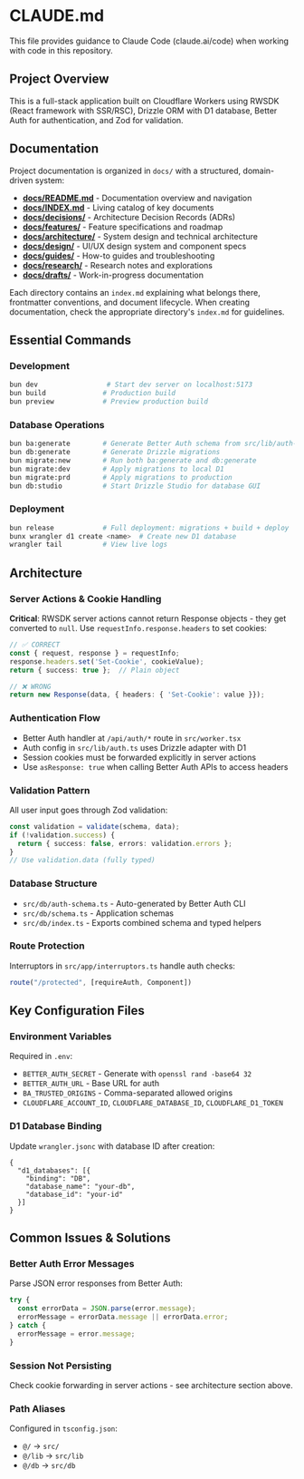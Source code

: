 # CLAUDE.md

This file provides guidance to Claude Code (claude.ai/code) when working with code in this repository.

## Project Overview
This is a full-stack application built on Cloudflare Workers using RWSDK (React framework with SSR/RSC), Drizzle ORM with D1 database, Better Auth for authentication, and Zod for validation.

## Documentation

Project documentation is organized in `docs/` with a structured, domain-driven system:

- **[docs/README.md](docs/README.md)** - Documentation overview and navigation
- **[docs/INDEX.md](docs/INDEX.md)** - Living catalog of key documents
- **[docs/decisions/](docs/decisions/)** - Architecture Decision Records (ADRs)
- **[docs/features/](docs/features/)** - Feature specifications and roadmap
- **[docs/architecture/](docs/architecture/)** - System design and technical architecture
- **[docs/design/](docs/design/)** - UI/UX design system and component specs
- **[docs/guides/](docs/guides/)** - How-to guides and troubleshooting
- **[docs/research/](docs/research/)** - Research notes and explorations
- **[docs/drafts/](docs/drafts/)** - Work-in-progress documentation

Each directory contains an `index.md` explaining what belongs there, frontmatter conventions, and document lifecycle. When creating documentation, check the appropriate directory's `index.md` for guidelines.

## Essential Commands

### Development
```bash
bun dev                 # Start dev server on localhost:5173
bun build              # Production build
bun preview            # Preview production build
```

### Database Operations
```bash
bun ba:generate        # Generate Better Auth schema from src/lib/auth-cli.ts
bun db:generate        # Generate Drizzle migrations
bun migrate:new        # Run both ba:generate and db:generate
bun migrate:dev        # Apply migrations to local D1
bun migrate:prd        # Apply migrations to production
bun db:studio          # Start Drizzle Studio for database GUI
```

### Deployment
```bash
bun release            # Full deployment: migrations + build + deploy
bunx wrangler d1 create <name>  # Create new D1 database
wrangler tail          # View live logs
```

## Architecture

### Server Actions & Cookie Handling
**Critical**: RWSDK server actions cannot return Response objects - they get converted to `null`. Use `requestInfo.response.headers` to set cookies:

```typescript
// ✅ CORRECT
const { request, response } = requestInfo;
response.headers.set('Set-Cookie', cookieValue);
return { success: true };  // Plain object

// ❌ WRONG
return new Response(data, { headers: { 'Set-Cookie': value }});
```

### Authentication Flow
- Better Auth handler at `/api/auth/*` route in `src/worker.tsx`
- Auth config in `src/lib/auth.ts` uses Drizzle adapter with D1
- Session cookies must be forwarded explicitly in server actions
- Use `asResponse: true` when calling Better Auth APIs to access headers

### Validation Pattern
All user input goes through Zod validation:
```typescript
const validation = validate(schema, data);
if (!validation.success) {
  return { success: false, errors: validation.errors };
}
// Use validation.data (fully typed)
```

### Database Structure
- `src/db/auth-schema.ts` - Auto-generated by Better Auth CLI
- `src/db/schema.ts` - Application schemas
- `src/db/index.ts` - Exports combined schema and typed helpers

### Route Protection
Interruptors in `src/app/interruptors.ts` handle auth checks:
```typescript
route("/protected", [requireAuth, Component])
```

## Key Configuration Files

### Environment Variables
Required in `.env`:
- `BETTER_AUTH_SECRET` - Generate with `openssl rand -base64 32`
- `BETTER_AUTH_URL` - Base URL for auth
- `BA_TRUSTED_ORIGINS` - Comma-separated allowed origins
- `CLOUDFLARE_ACCOUNT_ID`, `CLOUDFLARE_DATABASE_ID`, `CLOUDFLARE_D1_TOKEN`

### D1 Database Binding
Update `wrangler.jsonc` with database ID after creation:
```jsonc
{
  "d1_databases": [{
    "binding": "DB",
    "database_name": "your-db",
    "database_id": "your-id"
  }]
}
```

## Common Issues & Solutions

### Better Auth Error Messages
Parse JSON error responses from Better Auth:
```typescript
try {
  const errorData = JSON.parse(error.message);
  errorMessage = errorData.message || errorData.error;
} catch {
  errorMessage = error.message;
}
```

### Session Not Persisting
Check cookie forwarding in server actions - see architecture section above.

### Path Aliases
Configured in `tsconfig.json`:
- `@/` → `src/`
- `@/lib` → `src/lib`
- `@/db` → `src/db`